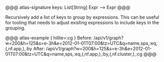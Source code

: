 @@@ atlas-signature
keys: List[String]
Expr
-->
Expr
@@@

Recursively add a list of keys to group by expressions. This can be useful for tooling that
needs to adjust existing expressions to include keys in the grouping. 

@@@ atlas-example { hilite=:cg }
Before: /api/v1/graph?w=200&h=125&s=e-3h&e=2012-01-01T07:00&tz=UTC&q=name,sps,:eq,(,nf.app,),:by
After: /api/v1/graph?w=200&h=125&s=e-3h&e=2012-01-01T07:00&tz=UTC&q=name,sps,:eq,(,nf.app,),:by,(,nf.cluster,),:cg
@@@

